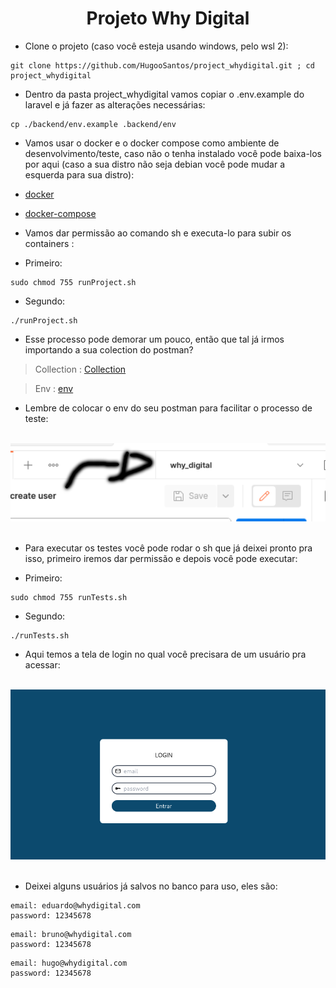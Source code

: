 <div align="center">
 <h1> Projeto Why Digital</h1>
</div>

- Clone o projeto (caso você esteja usando windows, pelo wsl 2):

```
git clone https://github.com/HugooSantos/project_whydigital.git ; cd project_whydigital
```
- Dentro da pasta project_whydigital vamos copiar o .env.example do laravel e já fazer as alterações necessárias:

```
cp ./backend/env.example .backend/env
```

- Vamos usar o docker e o docker compose como ambiente de desenvolvimento/teste, caso não o tenha instalado você pode baixa-los por aqui (caso a sua distro não seja debian você pode mudar a esquerda para sua distro):
- [docker](https://docs.docker.com/engine/install/debian/) 
- [docker-compose](https://docs.docker.com/compose/install/) 

- Vamos dar permissão ao comando sh e executa-lo para subir os containers :

- Primeiro:

```
sudo chmod 755 runProject.sh
```

- Segundo:

```
./runProject.sh 
```

- Esse processo pode demorar um pouco, então que tal já irmos importando a sua colection do postman? 

> Collection : [Collection](https://drive.google.com/uc?export=download&id=1ih6jmuBWi3DKKvuozR78kqxpVBdB9OTp) 

> Env : [env](https://drive.google.com/uc?export=download&id=1K5XAz-GAgayhIwF-l35IPxvTKAk3ILOG)


- Lembre de colocar o env do seu postman para facilitar o processo de teste:

<br>
<div align="center">
  <img alt="env postman" src="./envpostman.png" width="700px"/>
</div>
<br>


- Para executar os testes você pode rodar o sh que já deixei pronto pra isso, primeiro iremos dar permissão e depois você pode executar:

- Primeiro:

```
sudo chmod 755 runTests.sh
```

- Segundo:

```
./runTests.sh 
```

- Aqui temos a tela de login no qual você precisara de um usuário pra acessar:

<br>
<div align="center">
  <img alt="login page" src="./loginScreen.png" width="700px"/>
</div>
<br>

- Deixei alguns usuários já salvos no banco para uso, eles são:

```
email: eduardo@whydigital.com
password: 12345678
```

```
email: bruno@whydigital.com
password: 12345678
```

```
email: hugo@whydigital.com
password: 12345678
```